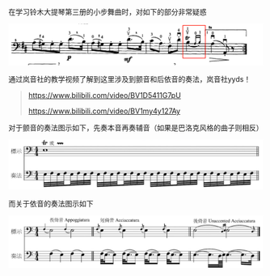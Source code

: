 在学习铃木大提琴第三册的小步舞曲时，对如下的部分非常疑惑

![image-20241116231819717](assets/image-20241116231819717.png)

通过岚音社的教学视频了解到这里涉及到颤音和后依音的奏法，岚音社yyds！

> https://www.bilibili.com/video/BV1D5411G7pU
>
> https://www.bilibili.com/video/BV1my4y127Ay

对于颤音的奏法图示如下，先奏本音再奏辅音（如果是巴洛克风格的曲子则相反）

![image-20241116232037069](assets/image-20241116232037069.png)

而关于依音的奏法图示如下

![image-20241116232137625](assets/image-20241116232137625.png)